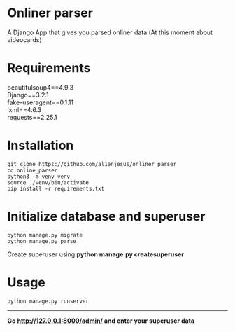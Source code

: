 # Onliner parser
A Django App that gives you parsed onliner data (At this moment about videocards)
# Requirements
beautifulsoup4==4.9.3  
Django==3.2.1  
fake-useragent==0.1.11  
lxml==4.6.3  
requests==2.25.1  
# Installation
```
git clone https://github.com/al1enjesus/onliner_parser  
cd online_parser
python3 -m venv venv
source ./venv/bin/activate
pip install -r requirements.txt   
```
# Initialize database and superuser
```
python manage.py migrate
python manage.py parse
```
Create superuser using **python manage.py createsuperuser**  
# Usage
```
python manage.py runserver
```
---
**Go http://127.0.0.1:8000/admin/ and enter your superuser data**
